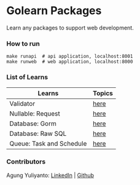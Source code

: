 Golearn Packages
====================================
Learn any packages to support web development.


### How to run
```shell
make runapi  # api application, localhost:8001
make runweb  # web application, localhost:8000
```


### List of Learns

| Learns                   | Topics                                                               |
|--------------------------|----------------------------------------------------------------------|
| Validator                | [here](https://github.com/agung96tm/golearn-packages/tree/validator) |
| Nullable: Request        | [here](https://github.com/agung96tm/golearn-packages/tree/nullable)  |
| Database: Gorm           | [here](https://github.com/agung96tm/golearn-packages/tree/db-gorm)   |
| Database: Raw SQL        | [here](https://github.com/agung96tm/golearn-packages/tree/db)        |
| Queue: Task and Schedule | [here](https://github.com/agung96tm/golearn-packages/tree/queue)     |


### Contributors

Agung Yuliyanto: [LinkedIn](https://www.linkedin.com/in/agung96tm/) | [Github](https://github.com/agung96tm)